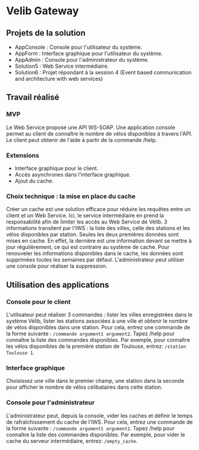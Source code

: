 ﻿# Velib Gateway

## Projets de la solution
- AppConsole : Console pour l'utilisateur du système.
- AppForm : Interface graphique pour l'utilisateur du système.
- AppAdmin : Console pour l'administrateur du système.
- Solution5 : Web Service intermédiaire.
- Solution6 : Projet répondant à la session 4 (Event based communication and architecture with web services)

## Travail réalisé

### MVP
Le Web Service propose une API WS-SOAP.
Une application console permet au client de connaître le nombre de vélos disponibles à travers l'API.
Le client peut obtenir de l'aide à partir de la commande /help.

### Extensions
-   Interface graphique pour le client.
-   Accès asynchrones dans l'interface graphique.
-   Ajout du cache.


### Choix technique : la mise en place du cache
Créer un cache est une solution efficace pour réduire les requêtes entre un client et un Web Service. Ici, le service intermédiaire en prend la responsabilité afin de limiter les accès au Web Service de Vélib. 3 informations transitent par l'IWS : la liste des villes, celle des stations et les vélos disponibles par station. Seules les deux premières données sont mises en cache. En effet, la dernière est une information devant se mettre à jour régulièrement, ce qui est contraire au système de cache.
Pour renouveler les informations disponibles dans le cache, les données sont supprimées toutes les semaines par défaut. L'administrateur peut utiliser une console pour réaliser la suppression.

## Utilisation des applications
### Console pour le client
L'utilisateur peut réaliser 3 commandes : lister les villes enregistrées dans le système Vélib, lister les stations associées à une ville et obtenir le nombre de vélos disponibles dans une station.
Pour cela, entrez une commande de la forme suivante : `/commande argument1 argument2`.
Tapez /help pour connaître la liste des commandes disponibles.
Par exemple, pour connaître les vélos disponibles de la première station de Toulouse, entrez: `/station Toulouse 1`.
### Interface graphique
Choisissez une ville dans le premier champ, une station dans la seconde pour afficher le nombre de vélos célibataires dans cette station.
### Console pour l'administrateur
L'administrateur peut, depuis la console, vider les caches et définir le temps de rafraîchissement du cache de l'IWS.
Pour cela, entrez une commande de la forme suivante : `/commande argument1 argument2`.
Tapez /help pour connaître la liste des commandes disponibles.
Par exemple, pour vider le cache du serveur intermédiaire, entrez: `/empty_cache`.
